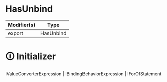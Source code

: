 # HasUnbind

| Modifier(s)                            | Type                     |
|----------------------------------------|--------------------------|
| export | HasUnbind |

# &#128712; Initializer

IValueConverterExpression | IBindingBehaviorExpression | IForOfStatement